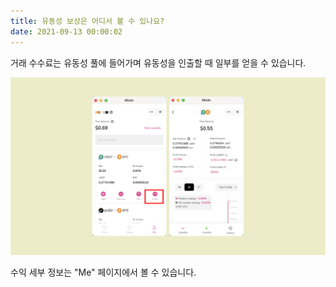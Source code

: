 ```yaml
---
title: 유동성 보상은 어디서 볼 수 있나요?
date: 2021-09-13 00:00:02
---
```



거래 수수료는 유동성 풀에 들어가며 유동성을 인출할 때 일부를 얻을 수 있습니다.

![](../assets/profit.png)

수익 세부 정보는 "Me" 페이지에서 볼 수 있습니다.